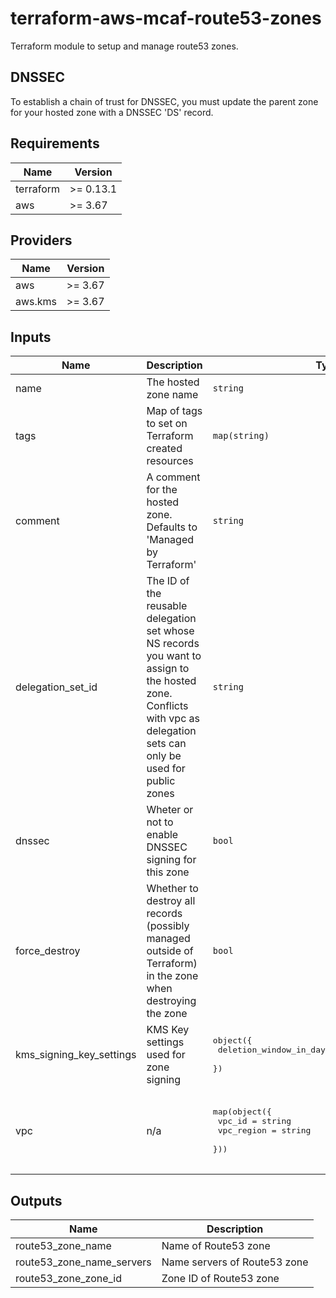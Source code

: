 # terraform-aws-mcaf-route53-zones

Terraform module to setup and manage route53 zones.

## DNSSEC

To establish a chain of trust for DNSSEC, you must update the parent zone for your hosted zone with a DNSSEC 'DS' record.

<!-- BEGIN_TF_DOCS -->
## Requirements

| Name | Version |
|------|---------|
| terraform | >= 0.13.1 |
| aws | >= 3.67 |

## Providers

| Name | Version |
|------|---------|
| aws | >= 3.67 |
| aws.kms | >= 3.67 |

## Inputs

| Name | Description | Type | Default | Required |
|------|-------------|------|---------|:--------:|
| name | The hosted zone name | `string` | n/a | yes |
| tags | Map of tags to set on Terraform created resources | `map(string)` | n/a | yes |
| comment | A comment for the hosted zone. Defaults to 'Managed by Terraform' | `string` | `null` | no |
| delegation\_set\_id | The ID of the reusable delegation set whose NS records you want to assign to the hosted zone. Conflicts with vpc as delegation sets can only be used for public zones | `string` | `null` | no |
| dnssec | Wheter or not to enable DNSSEC signing for this zone | `bool` | `false` | no |
| force\_destroy | Whether to destroy all records (possibly managed outside of Terraform) in the zone when destroying the zone | `bool` | `false` | no |
| kms\_signing\_key\_settings | KMS Key settings used for zone signing | <pre>object({<br>    deletion_window_in_days = optional(number, 30)<br>  })</pre> | `{}` | no |
| vpc | n/a | <pre>map(object({<br>    vpc_id     = string<br>    vpc_region = string<br>  }))</pre> | <pre>{<br>  "key": {<br>    "vpc_id": null,<br>    "vpc_region": null<br>  }<br>}</pre> | no |

## Outputs

| Name | Description |
|------|-------------|
| route53\_zone\_name | Name of Route53 zone |
| route53\_zone\_name\_servers | Name servers of Route53 zone |
| route53\_zone\_zone\_id | Zone ID of Route53 zone |

<!-- END_TF_DOCS -->
